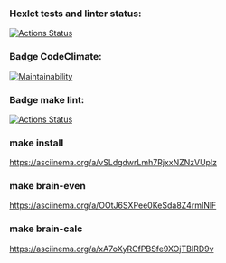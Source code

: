 ### Hexlet tests and linter status:
[![Actions Status](https://github.com/mbaray/php-project-lvl1/workflows/hexlet-check/badge.svg)](https://github.com/mbaray/php-project-lvl1/actions)
### Badge CodeClimate:
[![Maintainability](https://api.codeclimate.com/v1/badges/f925f12fdee9a08afe26/maintainability)](https://codeclimate.com/github/mbaray/php-project-lvl1/maintainability)
### Badge make lint:
[![Actions Status](https://github.com/mbaray/php-project-lvl1/workflows/lint-check/badge.svg)](https://github.com/mbaray/php-project-lvl1/actions)
### make install
https://asciinema.org/a/vSLdgdwrLmh7RjxxNZNzVUplz
### make brain-even
https://asciinema.org/a/OOtJ6SXPee0KeSda8Z4rmINlF
### make brain-calc
https://asciinema.org/a/xA7oXyRCfPBSfe9XOjTBIRD9v
